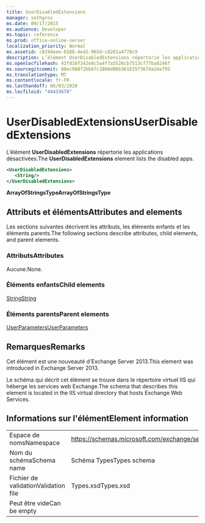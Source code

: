```yaml
---
title: UserDisabledExtensions
manager: sethgros
ms.date: 09/17/2015
ms.audience: Developer
ms.topic: reference
ms.prod: office-online-server
localization_priority: Normal
ms.assetid: c8294eee-6588-4e42-965d-c8261a4770c9
description: L’élément UserDisabledExtensions répertorie les applications désactivées.
ms.openlocfilehash: 42fd16f342e8c5a4f7a5526cb7513cf77ba8246f
ms.sourcegitcommit: 88ec988f2bb67c1866d06b361615f3674a24e795
ms.translationtype: MT
ms.contentlocale: fr-FR
ms.lasthandoff: 06/03/2020
ms.locfileid: "44433678"
---
```

# <a name="userdisabledextensions"></a><span data-ttu-id="8ac0e-103">UserDisabledExtensions</span><span class="sxs-lookup"><span data-stu-id="8ac0e-103">UserDisabledExtensions</span></span>

<span data-ttu-id="8ac0e-104">L’élément **UserDisabledExtensions** répertorie les applications désactivées.</span><span class="sxs-lookup"><span data-stu-id="8ac0e-104">The **UserDisabledExtensions** element lists the disabled apps.</span></span> 
  
```XML
<UserDisabledExtensions>
   <String/>
</UserDisabledExtensions>
```

 <span data-ttu-id="8ac0e-105">**ArrayOfStringsType**</span><span class="sxs-lookup"><span data-stu-id="8ac0e-105">**ArrayOfStringsType**</span></span>
## <a name="attributes-and-elements"></a><span data-ttu-id="8ac0e-106">Attributs et éléments</span><span class="sxs-lookup"><span data-stu-id="8ac0e-106">Attributes and elements</span></span>

<span data-ttu-id="8ac0e-107">Les sections suivantes décrivent les attributs, les éléments enfants et les éléments parents.</span><span class="sxs-lookup"><span data-stu-id="8ac0e-107">The following sections describe attributes, child elements, and parent elements.</span></span>
  
### <a name="attributes"></a><span data-ttu-id="8ac0e-108">Attributs</span><span class="sxs-lookup"><span data-stu-id="8ac0e-108">Attributes</span></span>

<span data-ttu-id="8ac0e-109">Aucune.</span><span class="sxs-lookup"><span data-stu-id="8ac0e-109">None.</span></span>
  
### <a name="child-elements"></a><span data-ttu-id="8ac0e-110">Éléments enfants</span><span class="sxs-lookup"><span data-stu-id="8ac0e-110">Child elements</span></span>

[<span data-ttu-id="8ac0e-111">String</span><span class="sxs-lookup"><span data-stu-id="8ac0e-111">String</span></span>](string.md)
  
### <a name="parent-elements"></a><span data-ttu-id="8ac0e-112">Éléments parents</span><span class="sxs-lookup"><span data-stu-id="8ac0e-112">Parent elements</span></span>

[<span data-ttu-id="8ac0e-113">UserParameters</span><span class="sxs-lookup"><span data-stu-id="8ac0e-113">UserParameters</span></span>](userparameters.md)
  
## <a name="remarks"></a><span data-ttu-id="8ac0e-114">Remarques</span><span class="sxs-lookup"><span data-stu-id="8ac0e-114">Remarks</span></span>

<span data-ttu-id="8ac0e-115">Cet élément est une nouveauté d'Exchange Server 2013.</span><span class="sxs-lookup"><span data-stu-id="8ac0e-115">This element was introduced in Exchange Server 2013.</span></span>
  
<span data-ttu-id="8ac0e-116">Le schéma qui décrit cet élément se trouve dans le répertoire virtuel IIS qui héberge les services web Exchange.</span><span class="sxs-lookup"><span data-stu-id="8ac0e-116">The schema that describes this element is located in the IIS virtual directory that hosts Exchange Web Services.</span></span>
  
## <a name="element-information"></a><span data-ttu-id="8ac0e-117">Informations sur l'élément</span><span class="sxs-lookup"><span data-stu-id="8ac0e-117">Element information</span></span>

|||
|:-----|:-----|
|<span data-ttu-id="8ac0e-118">Espace de noms</span><span class="sxs-lookup"><span data-stu-id="8ac0e-118">Namespace</span></span>  <br/> |https://schemas.microsoft.com/exchange/services/2006/types  <br/> |
|<span data-ttu-id="8ac0e-119">Nom du schéma</span><span class="sxs-lookup"><span data-stu-id="8ac0e-119">Schema name</span></span>  <br/> |<span data-ttu-id="8ac0e-120">Schéma Types</span><span class="sxs-lookup"><span data-stu-id="8ac0e-120">Types schema</span></span>  <br/> |
|<span data-ttu-id="8ac0e-121">Fichier de validation</span><span class="sxs-lookup"><span data-stu-id="8ac0e-121">Validation file</span></span>  <br/> |<span data-ttu-id="8ac0e-122">Types.xsd</span><span class="sxs-lookup"><span data-stu-id="8ac0e-122">Types.xsd</span></span>  <br/> |
|<span data-ttu-id="8ac0e-123">Peut être vide</span><span class="sxs-lookup"><span data-stu-id="8ac0e-123">Can be empty</span></span>  <br/> ||
   

